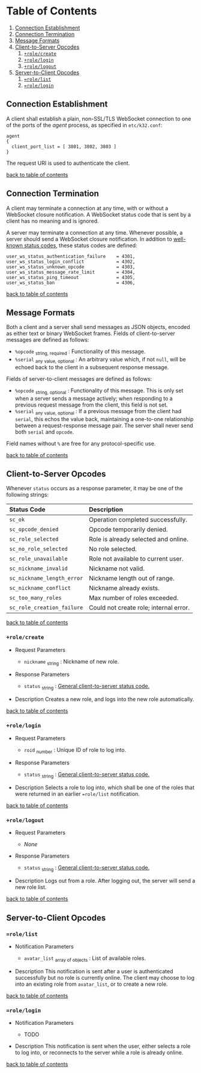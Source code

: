 # Table of Contents

1. [Connection Establishment](#connection-establishment)
2. [Connection Termination](#connection-termination)
3. [Message Formats](#message-formats)
4. [Client-to-Server Opcodes](#client-to-server-opcodes)
   1. [`+role/create`](#rolecreate)
   2. [`+role/login`](#rolelogin)
   3. [`+role/logout`](#rolelogout)
5. [Server-to-Client Opcodes](#server-to-client-opcodes)
   1. [`=role/list`](#rolelist)
   2. [`=role/login`](#rolelogin-1)

## Connection Establishment

A client shall establish a plain, non-SSL/TLS WebSocket connection to one of the
ports of the _agent_ process, as specified in `etc/k32.conf`:

```
agent
{
  client_port_list = [ 3801, 3802, 3803 ]
}
```

The request URI is used to authenticate the client.

[back to table of contents](#table-of-contents)

## Connection Termination

A client may terminate a connection at any time, with or without a WebSocket
closure notification. A WebSocket status code that is sent by a client has no
meaning and is ignored.

A server may terminate a connection at any time. Whenever possible, a server
should send a WebSocket closure notification. In addition to
[well-known status codes](iana.org/assignments/websocket/websocket.xhtml), these
status codes are defined:

```
user_ws_status_authentication_failure    = 4301,
user_ws_status_login_conflict            = 4302,
user_ws_status_unknown_opcode            = 4303,
user_ws_status_message_rate_limit        = 4304,
user_ws_status_ping_timeout              = 4305,
user_ws_status_ban                       = 4306,
```

[back to table of contents](#table-of-contents)

## Message Formats

Both a client and a server shall send messages as JSON objects, encoded as
either text or binary WebSocket frames. Fields of client-to-server messages are
defined as follows:

* `%opcode` <sub>string, required</sub> : Functionality of this message.
* `%serial` <sub>any value, optional</sub> : An arbitrary value which, if not
  `null`, will be echoed back to the client in a subsequent response message.

Fields of server-to-client messages are defined as follows:

* `%opcode` <sub>string, optional</sub> : Functionality of this message. This is
  only set when a server sends a message actively; when responding to a previous
  request message from the client, this field is not set.
* `%serial` <sub>any value, optional</sub> : If a previous message from the
  client had `serial`, this echos the value back, maintaining a one-to-one
  relationship between a request-response message pair. The server shall never
  send both `serial` and `opcode`.

Field names without `%` are free for any protocol-specific use.

[back to table of contents](#table-of-contents)

## Client-to-Server Opcodes

Whenever `status` occurs as a response parameter, it may be one of the following
strings:

|Status Code                 |Description                                    |
|:---------------------------|:----------------------------------------------|
|`sc_ok`                     |Operation completed successfully.              |
|`sc_opcode_denied`          |Opcode temporarily denied.                     |
|`sc_role_selected`          |Role is already selected and online.           |
|`sc_no_role_selected`       |No role selected.                              |
|`sc_role_unavailable`       |Role not available to current user.            |
|`sc_nickname_invalid`       |Nickname not valid.                            |
|`sc_nickname_length_error`  |Nickname length out of range.                  |
|`sc_nickname_conflict`      |Nickname already exists.                       |
|`sc_too_many_roles`         |Max number of roles exceeded.                  |
|`sc_role_creation_failure`  |Could not create role; internal error.         |

[back to table of contents](#table-of-contents)

### `+role/create`

* Request Parameters
  - `nickname` <sub>string</sub> : Nickname of new role.

* Response Parameters
  - `status` <sub>string</sub> : [General client-to-server status code.](#client-to-server-opcodes)

* Description
  Creates a new role, and logs into the new role automatically.

[back to table of contents](#table-of-contents)

### `+role/login`

* Request Parameters
  - `roid` <sub>number</sub> : Unique ID of role to log into.

* Response Parameters
  - `status` <sub>string</sub> : [General client-to-server status code.](#client-to-server-opcodes)

* Description
  Selects a role to log into, which shall be one of the roles that were returned
  in an earlier `=role/list` notification.

[back to table of contents](#table-of-contents)

### `+role/logout`

* Request Parameters
  - _None_

* Response Parameters
  - `status` <sub>string</sub> : [General client-to-server status code.](#client-to-server-opcodes)

* Description
  Logs out from a role. After logging out, the server will send a new role list.

[back to table of contents](#table-of-contents)

## Server-to-Client Opcodes

### `=role/list`

* Notification Parameters
  - `avatar_list` <sub>array of objects</sub> : List of available roles.

* Description
  This notification is sent after a user is authenticated successfully but no
  role is currently online. The client may choose to log into an existing role
  from `avatar_list`, or to create a new role.

[back to table of contents](#table-of-contents)

### `=role/login`

* Notification Parameters
  - TODO

* Description
  This notification is sent when the user, either selects a role to log into, or
  reconnects to the server while a role is already online.

[back to table of contents](#table-of-contents)
